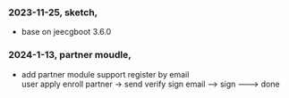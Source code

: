 ### 2023-11-25, sketch, 
 - base on jeecgboot 3.6.0
### 2024-1-13, partner moudle, 
 - add partner module support register by email  
   user apply enroll partner -> send verify sign email --> sign ---> done